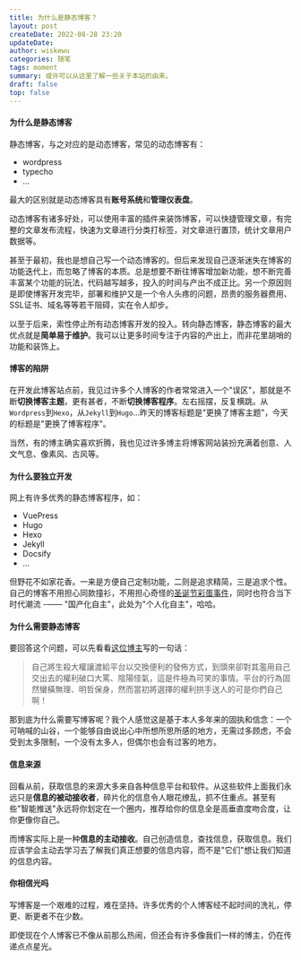 ```yaml
---
title: 为什么是静态博客？
layout: post
createDate: 2022-08-28 23:20
updateDate:
author: wiskewu
categories: 随笔
tags: moment
summary: 或许可以从这里了解一些关于本站的由来。
draft: false
top: false
---
```


#### 为什么是静态博客

静态博客，与之对应的是动态博客，常见的动态博客有：

- wordpress
- typecho
- ...

最大的区别就是动态博客具有**账号系统**和**管理仪表盘**。

动态博客有诸多好处，可以使用丰富的插件来装饰博客，可以快捷管理文章，有完整的文章发布流程，快速为文章进行分类打标签，对文章进行置顶，统计文章用户数据等。

甚至于最初，我也是想自己写一个动态博客的。但后来发现自己逐渐迷失在博客的功能迭代上，而忽略了博客的本质。总是想要不断往博客增加新功能，想不断完善丰富某个功能的玩法，代码越写越多，投入的时间与产出不成正比。另一个原因则是即使博客开发完毕，部署和维护又是一个令人头疼的问题，昂贵的服务器费用、SSL证书、域名等等若干阻碍，实在令人却步。

以至于后来，索性停止所有动态博客开发的投入。转向静态博客，静态博客的最大优点就是**简单易于维护**。我可以让更多时间专注于内容的产出上，而非花里胡哨的功能和装饰上。

#### 博客的陷阱

在开发此博客站点前，我见过许多个人博客的作者常常进入一个"误区"，那就是不断**切换博客主题**，更有甚者，不断**切换博客程序**。左右摇摆，反复横跳。从`Wordpress`到`Hexo`，从`Jekyll`到`Hugo`...昨天的博客标题是"更换了博客主题"，今天的标题是"更换了博客程序"。

当然，有的博主确实喜欢折腾，我也见过许多博主将博客网站装扮充满着创意、人文气息、像素风、古风等。

#### 为什么要独立开发

网上有许多优秀的静态博客程序，如：

- VuePress
- Hugo
- Hexo
- Jekyll
- Docsify
- ...

但野花不如家花香。一来是方便自己定制功能，二则是追求精简，三是追求个性。自己的博客不用担心同款撞衫，不用担心奇怪的[圣诞节彩蛋事件](https://www.zhihu.com/question/306858501)，同时也符合当下时代潮流 -—— "国产化自主"，此处为"个人化自主"，哈哈。

#### 为什么需要静态博客

要回答这个问题，可以先看看[这位博主](https://blog.dylanwu.space/about/)写的一句话：

> 自己將生殺大權讓渡給平台以交換便利的發佈方式，到頭來卻對其濫用自己交出去的權利破口大罵、陰陽怪氣，這是件極為可笑的事情。平台的行為固然蠻橫無理、明哲保身，然而當初將選擇的權利拱手送人的可是你們自己啊！

那到底为什么需要写博客呢？我个人感觉这是基于本人多年来的固执和信念：一个可呐喊的山谷，一个能够自由说出心中所想所思所感的地方，无需过多顾虑，不会受到太多限制，一个没有太多人，但偶尔也会有过客的地方。

#### 信息来源

回看从前，获取信息的来源大多来自各种信息平台和软件。从这些软件上面我们永远只是**信息的被动接收者**，碎片化的信息令人眼花缭乱，抓不住重点。甚至有些"智能推送"永远将你划定在一个圈内，推荐给你的信息全是高垂直度吻合度，让你更像你自己。

而博客实际上是一种**信息的主动接收**。自己创造信息，查找信息，获取信息。我们应该学会主动去学习去了解我们真正想要的信息内容，而不是"它们"想让我们知道的信息内容。

#### 你相信光吗

写博客是一个艰难的过程，难在坚持。许多优秀的个人博客经不起时间的洗礼，停更、断更者不在少数。

即使现在个人博客已不像从前那么热闹，但还会有许多像我们一样的博主，仍在传递点点星光。